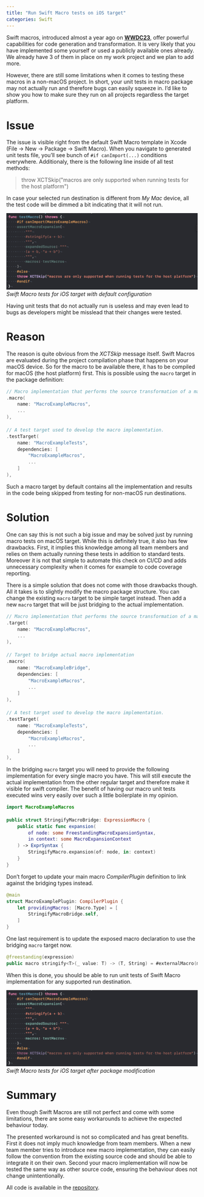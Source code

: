 ```yaml
---
title: "Run Swift Macro tests on iOS target"
categories: Swift
---
```


Swift macros, introduced almost a year ago on [**WWDC23**](https://developer.apple.com/videos/play/wwdc2023/10166/), offer powerful capabilities for code generation and transformation. It is very likely that you have implemented some yourself or used a publicly available ones already. We already have 3 of them in place on my work project and we plan to add more.

However, there are still some limitations when it comes to testing these macros in a non-macOS project. In short, your unit tests in macro package may not actually run and therefore bugs can easily squeeze in. I’d like to show you how to make sure they run on all projects regardless the target platform.

# Issue

The issue is visible right from the default Swift Macro template in Xcode (File -> New -> Package -> Swift Macro). When you navigate to generated unit tests file, you’ll see bunch of `#if canImport(...)` conditions everywhere. Additionaly, there is the following line inside of all test methods:

> throw XCTSkip("macros are only supported when running tests for the host platform")

In case your selected run destination is different from _My Mac_ device, all the test code will be dimmed a bit indicating that it will not run.

![Swift Macro tests for iOS target with default configuration](/assets/images/swift_macro_test_before.png)
*Swift Macro tests for iOS target with default configuration*

Having unit tests that do not actually run is useless and may even lead to bugs as developers might be misslead that their changes were tested.

# Reason

The reason is quite obvious from the _XCTSkip_ message itself. Swift Macros are evaluated during the project compilation phase that happens on your macOS device. So for the macro to be available there, it has to be compiled for macOS (the host platform) first. This is possible using the `macro` target in the package definition:

```swift
// Macro implementation that performs the source transformation of a macro.
.macro(
    name: "MacroExampleMacros",
    ...
),

// A test target used to develop the macro implementation.
.testTarget(
    name: "MacroExampleTests",
    dependencies: [
        "MacroExampleMacros",
        ...
    ]
),
```

Such a macro target by default contains all the implementation and results in the code being skipped from testing for non-macOS run destinations.

# Solution

One can say this is not such a big issue and may be solved just by running macro tests on macOS target. While this is definitely true, it also has few drawbacks. First, it implies this knowledge among all team members and relies on them actually running these tests in addition to standard tests. Moreover it is not that simple to automate this check on CI/CD and adds unnecessary complexity when it comes for example to code coverage reporting.

There is a simple solution that does not come with those drawbacks though. All it takes is to slightly modify the macro package structure. You can change the existing `macro` target to be simple target instead. Then add a new `macro` target that will be just bridging to the actual implementation.

```swift
// Macro implementation that performs the source transformation of a macro.
.target(
    name: "MacroExampleMacros",
    ...
),

// Target to bridge actual macro implementation
.macro(
    name: "MacroExampleBridge",
    dependencies: [
        "MacroExampleMacros",
        ...
    ]
),

// A test target used to develop the macro implementation.
.testTarget(
    name: "MacroExampleTests",
    dependencies: [
        "MacroExampleMacros",
        ...
    ]
),
```

In the bridging `macro` target you will need to provide the following implementation for every single macro you have. This will still execute the actual implementation from the other regular target and therefore make it visible for swift compiler. The benefit of having our macro unit tests executed wins very easily over such a little boilerplate in my opinion.

```swift
import MacroExampleMacros

public struct StringifyMacroBridge: ExpressionMacro {
    public static func expansion(
        of node: some FreestandingMacroExpansionSyntax,
        in context: some MacroExpansionContext
    ) -> ExprSyntax {
        StringifyMacro.expansion(of: node, in: context)
    }
}
```

Don’t forget to update your main macro _CompilerPlugin_ definition to link against the bridging types instead.

```swift
@main
struct MacroExamplePlugin: CompilerPlugin {
    let providingMacros: [Macro.Type] = [
        StringifyMacroBridge.self,
    ]
}
```

One last requirement is to update the exposed macro declaration to use the bridging `macro` target now.

```swift
@freestanding(expression)
public macro stringify<T>(_ value: T) -> (T, String) = #externalMacro(module: "MacroExampleBridge", type: "StringifyMacroBridge")
```

When this is done, you should be able to run unit tests of Swift Macro implementation for any supported run destination.

![Swift Macro tests for iOS target after package modification](/assets/images/swift_macro_test_after.png)
*Swift Macro tests for iOS target after package modification*

# Summary

Even though Swift Macros are still not perfect and come with some limitations, there are some easy workarounds to achieve the expected behaviour today.

The presented workaround is not so complicated and has great benefits. First it does not imply much knowledge from team members. When a new team member tries to introduce new macro implementation, they can easily follow the convention from the existing source code and should be able to integrate it on their own. Second your macro implementation will now be tested the same way as other source code, ensuring the behaviour does not change unintentionally.

All code is available in the [repository](https://github.com/Fiser33/Fiser33.github.io/tree/main/examples/swift/macro-tests).